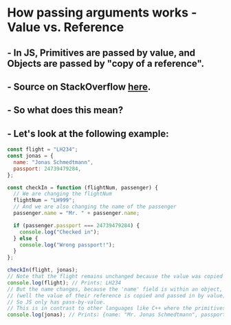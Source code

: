 # How passing arguments works - Value vs. Reference

## - In JS, Primitives are passed by value, and Objects are passed by "copy of a reference".

## - Source on StackOverflow [here](https://stackoverflow.com/questions/13104494/does-javascript-pass-by-reference "Explaination on StackOverflow").

## - So what does this mean?

## - Let's look at the following example:

```js
const flight = "LH234";
const jonas = {
  name: "Jonas Schmedtmann",
  passport: 24739479284,
};

const checkIn = function (flightNum, passenger) {
  // We are changing the flightNum
  flightNum = "LH999";
  // And we are also changing the name of the passenger
  passenger.name = "Mr. " + passenger.name;

  if (passenger.passport === 24739479284) {
    console.log("Checked in");
  } else {
    console.log("Wrong passport!");
  }
};

checkIn(flight, jonas);
// Note that the flight remains unchanged because the value was copied
console.log(flight); // Prints: LH234
// But the name changes, because the 'name' field is within an object, and objects are passed by reference
// (well the value of their reference is copied and passed in by value)
// So JS only has pass-by-value.
// This is in contrast to other languages like C++ where the primitives can also be passed by their reference
console.log(jonas); // Prints: {name: "Mr. Jonas Schmedtmann", passport: 24739479284}
```
